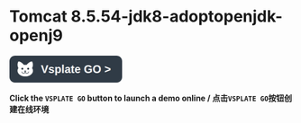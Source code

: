 # Tomcat 8.5.54-jdk8-adoptopenjdk-openj9

<a href="https://www.vsplate.com/?docker-compose=https://github.com/vsplate/dcenvs/tomcat/8.5.54-jdk8-adoptopenjdk-openj9"><img alt="VSPLATE GO" src="https://raw.githubusercontent.com/vsplate/images/master/vsgo_btn.png" width="200px"></a>

**Click the `VSPLATE GO` button to launch a demo online / 点击`VSPLATE GO`按钮创建在线环境**